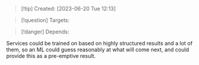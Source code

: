 
>[!tip] Created: [2023-06-20 Tue 12:13]

>[!question] Targets: 

>[!danger] Depends: 

Services could be trained on based on highly structured results and a lot of them, so an ML could guess reasonably at what will come next, and could provide this as a pre-emptive result.